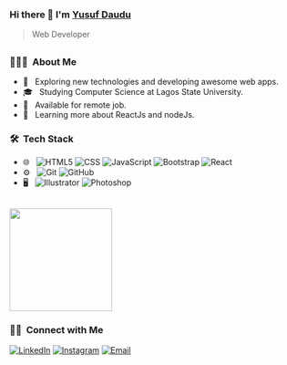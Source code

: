 ### Hi there 👋 I'm [Yusuf Daudu](https://github.com/dyCodes)
> Web Developer
<h2></h2> <!-- Line -->
<h3> 👨🏻‍💻 &nbsp;About Me </h3>

- 🤔 &nbsp; Exploring new technologies and developing awesome web apps.
- 🎓 &nbsp; Studying Computer Science at Lagos State University.
- 💼 &nbsp; Available for remote job.
- 🌱 &nbsp; Learning more about ReactJs and nodeJs.

<h3> 🛠 &nbsp;Tech Stack</h3>

- 🌐 &nbsp;
  ![HTML5](https://img.shields.io/badge/-HTML5-333333?style=flat&logo=HTML5)
  ![CSS](https://img.shields.io/badge/-CSS-333333?style=flat&logo=CSS3&logoColor=1572B6)
  ![JavaScript](https://img.shields.io/badge/-JavaScript-333333?style=flat&logo=javascript)
  ![Bootstrap](https://img.shields.io/badge/-Bootstrap-333333?style=flat&logo=bootstrap&logoColor=563D7C)
  ![React](https://img.shields.io/badge/-React-333333?style=flat&logo=react)
- ⚙️ &nbsp;
  ![Git](https://img.shields.io/badge/-Git-333333?style=flat&logo=git)
  ![GitHub](https://img.shields.io/badge/-GitHub-333333?style=flat&logo=github)
- 🖥 &nbsp;
  ![Illustrator](https://img.shields.io/badge/-Illustrator-333333?style=flat&logo=adobe-illustrator)
  ![Photoshop](https://img.shields.io/badge/-Photoshop-333333?style=flat&logo=adobe-photoshop)

<br/>

<a href="https://github.com/dyCodes">
  <img height="180em" src="https://github-readme-stats.vercel.app/api?username=dyCodes&theme=buefy&show_icons=true" />
<!--   <img height="180em" src="https://github-readme-stats.vercel.app/api/top-langs/?username=dyCodes&theme=buefy&layout=compact" /> -->
</a>

<h3> 🤝🏻 &nbsp;Connect with Me </h3>
<p align="left">
<!-- <a href="https://www.adityavsingh.com/"><img alt="Website" src="https://img.shields.io/badge/Website-www.adityavsingh.com-blue?style=flat-square&logo=google-chrome"></a> -->
<a href="https://www.linkedin.com/in/dycodes/"><img alt="LinkedIn" src="https://img.shields.io/badge/LinkedIn-Yusuf%20Daudu-blue?style=flat-square&logo=linkedin"></a>
<a href="https://www.instagram.com/dycodes/"><img alt="Instagram" src="https://img.shields.io/badge/Instagram-dyCodes-blue?style=flat-square&logo=instagram"></a>
<a href="mailto:yusufdaudu51@gmail.com"><img alt="Email" src="https://img.shields.io/badge/Email-yusufdaudu51@gmail.com-blue?style=flat-square&logo=gmail"></a>
</p>

<!-- ⭐️ From [dyCodes](https://github.com/dyCodes) -->

<!--
**dyCodes/dycodes** is a ✨ _special_ ✨ repository because its `README.md` (this file) appears on your GitHub profile.

